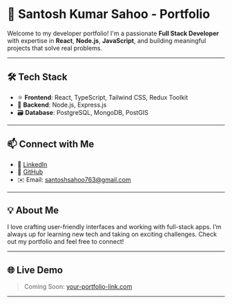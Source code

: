# 🚀 Santosh Kumar Sahoo - Portfolio

Welcome to my developer portfolio! I'm a passionate **Full Stack Developer** with expertise in **React**, **Node.js**, **JavaScript**, and building meaningful projects that solve real problems.

---

## 🛠️ Tech Stack

- ⚛️ **Frontend**: React, TypeScript, Tailwind CSS, Redux Toolkit
- 🚀 **Backend**: Node.js, Express.js
- 🗃️ **Database**: PostgreSQL, MongoDB, PostGIS
<!-- - ☁️ **Deployment**: GitHub Pages, Vercel, Railway, Supabase -->

---

## 📫 Connect with Me

- 🔗 [LinkedIn](https://www.linkedin.com/in/santosh763/)
- 🐙 [GitHub](https://github.com/santosh763)
- ✉️ Email: santoshsahoo763@gmail.com

---

## 💡 About Me

I love crafting user-friendly interfaces and working with full-stack apps. I’m always up for learning new tech and taking on exciting challenges. Check out my portfolio and feel free to connect!

---

## 🌐 Live Demo

> Coming Soon: [your-portfolio-link.com](https://your-portfolio-link.com)

---
